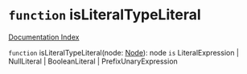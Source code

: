 # `function` isLiteralTypeLiteral

[Documentation Index](../README.md)

`function` isLiteralTypeLiteral(node: [Node](../private.interface.Node/README.md)): node `is` LiteralExpression | NullLiteral | BooleanLiteral | PrefixUnaryExpression